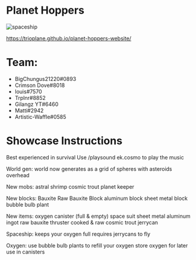 # Planet Hoppers 
![spaceship](https://user-images.githubusercontent.com/31514218/180110269-f816a150-6d1e-4572-a8bd-81b4f7b94d22.gif)


https://trioplane.github.io/planet-hoppers-website/

# Team:
- BigChungus21220#0893
- Crimson Dove#8018
- louis#7570
- Trplnr#8852
- Gilangz YT#6460
- Matti#2942
- Artistic-Waffle#0585

# Showcase Instructions
Best experienced in survival
Use /playsound ek.cosmo to play the music

World gen:
world now generates as a grid of spheres with asteroids overhead

New mobs:
astral shrimp
cosmic trout
planet keeper

New blocks:
Bauxite
Raw Bauxite Block
aluminum block
sheet metal block
bubble bulb plant

New items:
oxygen canister (full & empty)
space suit
sheet metal
aluminum ingot
raw bauxite
thruster
cooked & raw cosmic trout
jerrycan

Spaceship:
keeps your oxygen full
requires jerrycans to fly

Oxygen:
use bubble bulb plants to refill your oxygen
store oxygen for later use in canisters

